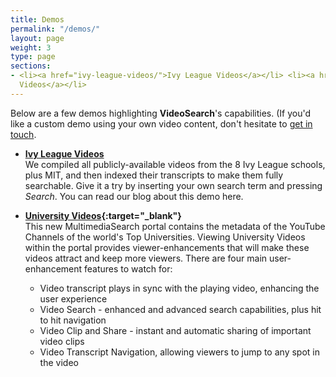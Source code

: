 ```yaml
---
title: Demos
permalink: "/demos/"
layout: page
weight: 3
type: page
sections:
- <li><a href="ivy-league-videos/">Ivy League Videos</a></li> <li><a href="university-videos/">University
  Videos</a></li>
---
```


Below are a few demos highlighting <strong>VideoSearch</strong>'s capabilities. (If you'd like a custom demo using your own video content, don't hesitate to [get in touch](../contact/).

- **[Ivy League Videos](ivy-league-videos/)**  
We compiled all publicly-available videos from the 8 Ivy League schools, plus MIT, and then indexed their transcripts to make them fully searchable. Give it a try by inserting your own search term and pressing *Search*. You can read our blog about this demo here.

- **[University Videos](http://universityvideos.org/Home/){:target="_blank"}**  
This new MultimediaSearch portal contains the metadata of the YouTube Channels of the world's Top Universities. Viewing University Videos within the portal provides viewer-enhancements that will make these videos attract and keep more viewers. There are four main user-enhancement features to watch for:  
  - Video transcript plays in sync with the playing video, enhancing the user experience
  - Video Search - enhanced and advanced search capabilities, plus hit to hit navigation
  - Video Clip and Share - instant and automatic sharing of important video clips
  - Video Transcript Navigation, allowing viewers to jump to any spot in the video
